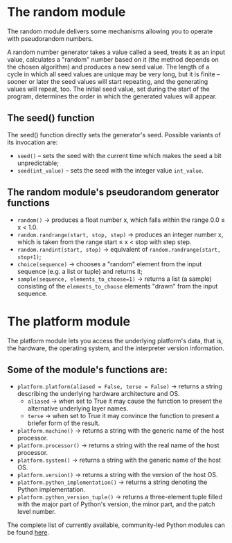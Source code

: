 
# The random module

The random module delivers some mechanisms allowing you to operate with pseudorandom numbers.

A random number generator takes a value called a seed, treats it as an input value, calculates a "random" number based on it (the method depends on the chosen algorithm) and produces a new seed value. The length of a cycle in which all seed values are unique may be very long, but it is finite – sooner or later the seed values will start repeating, and the generating values will repeat, too. The initial seed value, set during the start of the program, determines the order in which the generated values will appear.

## The seed() function
The seed() function directly sets the generator's seed. Possible variants of its invocation are:
- `seed()` – sets the seed with the current time which makes the seed a bit unpredictable;
- `seed(int_value)` – sets the seed with the integer value `int_value`.

## The random module's pseudorandom generator functions
- `random()` → produces a float number x, which falls within the range 0.0 ≤ x < 1.0.
- `random.randrange(start, stop, step)` → produces an integer number x, which is taken from the range start ≤ x < stop with step step.
- `random.randint(start, stop)` → equivalent of `random.randrange(start, stop+1)`;
- `choice(sequence)` → chooses a "random" element from the input sequence (e.g. a list or tuple) and returns it;
- `sample(sequence, elements_to_choose=1)` → returns a list (a sample) consisting of the `elements_to_choose` elements "drawn" from the input sequence.

# The platform module

The platform module lets you access the underlying platform's data, that is, the hardware, the operating system, and the interpreter version information.

## Some of the module's functions are:
- `platform.platform(aliased = False, terse = False)` → returns a string describing the underlying hardware architecture and OS.
    - `aliased` → when set to True it may cause the function to present the alternative underlying layer names.
    - `terse` → when set to True it may convince the function to present a briefer form of the result.
- `platform.machine()` → returns a string with the generic name of the host processor.
- `platform.processor()` → returns a string with the real name of the host processor.
- `platform.system()` → returns a string with the generic name of the host OS.
- `platform.version()` → returns a string with the version of the host OS.
- `platform.python_implementation()` → returns a string denoting the Python implementation.
- `platform.python_version_tuple()` → returns a three-element tuple filled with the major part of Python's version, the minor part, and the patch level number.

The complete list of currently available, community-led Python modules can be found [here](https://pypi.org/).
